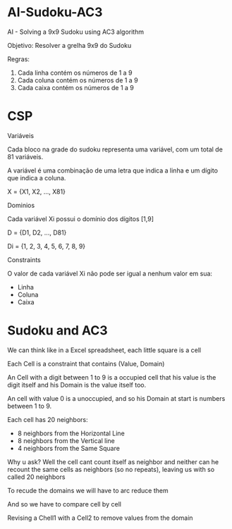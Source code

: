 # AI-Sudoku-AC3
AI - Solving a 9x9 Sudoku using AC3 algorithm

Objetivo: Resolver a grelha 9x9 do Sudoku

Regras:
1. Cada linha contém os números de 1 a 9
2. Cada coluna contém os números de 1 a 9
3. Cada caixa contém os números de 1 a 9

# CSP
Variáveis

Cada bloco na grade do sudoku representa uma variável, com um total de 81 variáveis.

A variável é uma combinação de uma letra que indica a linha e um dígito que indica a coluna.

X = {X1, X2, ..., X81}

Dominios

Cada variável Xi possui o domínio dos dígitos [1,9]

D = {D1, D2, ..., D81}

Di = {1, 2, 3, 4, 5, 6, 7, 8, 9}

Constraints

O valor de cada variável Xi não pode ser igual a nenhum valor em sua:

- Linha
- Coluna
- Caixa

# Sudoku and AC3

We can think like in a Excel spreadsheet, each little square is a cell

Each Cell is a constraint that contains (Value, Domain)

An Cell with a digit between 1 to 9 is a occupied cell that his value is the digit itself and his Domain is the value itself too.

An cell with value 0 is a unoccupied, and so his Domain at start is numbers between 1 to 9.

Each cell has 20 neighbors:
- 8 neighbors from the Horizontal Line
- 8 neighbors from the Vertical line
- 4 neighbors from the Same Square

Why u ask? Well the cell cant count itself as neighbor and neither can he recount the same cells as neighbors (so no repeats), leaving us with so called 20 neighbors

To recude the domains we will have to arc reduce them

And so we have to compare cell by cell

Revising a Chell1 with a Cell2 to remove values from the domain



